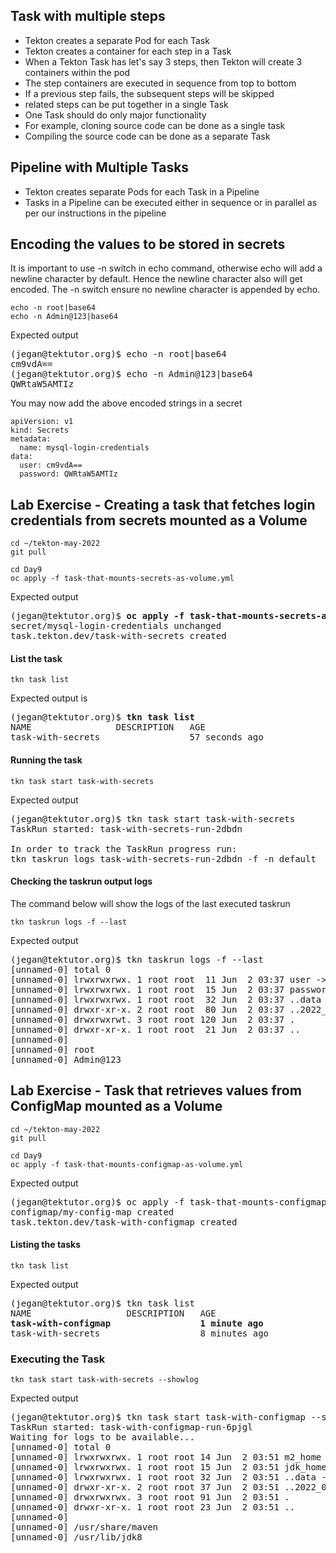 ## Task with multiple steps
- Tekton creates a separate Pod for each Task
- Tekton creates a container for each step in a Task
- When a Tekton Task has let's say 3 steps, then Tekton will create 3 containers within the pod
- The step containers are executed in sequence from top to bottom
- If a previous step fails, the subsequent steps will be skipped
- related steps can be put together in a single Task
- One Task should do only major functionality
- For example, cloning source code can be done as a single task
- Compiling the source code can be done as a separate Task

## Pipeline with Multiple Tasks
- Tekton creates separate Pods for each Task in a Pipeline
- Tasks in a Pipeline can be executed either in sequence or in parallel as per our instructions in the pipeline

## Encoding the values to be stored in secrets 
It is important to use -n switch in echo command, otherwise echo will add a newline character by default.
Hence the newline character also will get encoded. The -n switch ensure no newline character is appended by echo.
```
echo -n root|base64
echo -n Admin@123|base64
```

Expected output
<pre>
(jegan@tektutor.org)$ echo -n root|base64
cm9vdA==
(jegan@tektutor.org)$ echo -n Admin@123|base64
QWRtaW5AMTIz
</pre>

You may now add the above encoded strings in a secret
```
apiVersion: v1
kind: Secrets
metadata:
  name: mysql-login-credentials
data:
  user: cm9vdA==
  password: QWRtaW5AMTIz
```

## Lab Exercise - Creating a task that fetches login credentials from secrets mounted as a Volume
```
cd ~/tekton-may-2022
git pull

cd Day9
oc apply -f task-that-mounts-secrets-as-volume.yml
``` 

Expected output
<pre>
(jegan@tektutor.org)$ <b>oc apply -f task-that-mounts-secrets-as-volume.yml</b>
secret/mysql-login-credentials unchanged
task.tekton.dev/task-with-secrets created
</pre>

#### List the task
```
tkn task list
```
Expected output is
<pre>
(jegan@tektutor.org)$ <b>tkn task list</b>
NAME                DESCRIPTION   AGE
task-with-secrets                 57 seconds ago
</pre>

#### Running the task
```
tkn task start task-with-secrets
```
Expected output
<pre>
(jegan@tektutor.org)$ tkn task start task-with-secrets
TaskRun started: task-with-secrets-run-2dbdn

In order to track the TaskRun progress run:
tkn taskrun logs task-with-secrets-run-2dbdn -f -n default
</pre>

#### Checking the taskrun output logs
The command below will show the logs of the last executed taskrun
```
tkn taskrun logs -f --last
```
Expected output
<pre>
(jegan@tektutor.org)$ tkn taskrun logs -f --last
[unnamed-0] total 0
[unnamed-0] lrwxrwxrwx. 1 root root  11 Jun  2 03:37 user -> ..data/user
[unnamed-0] lrwxrwxrwx. 1 root root  15 Jun  2 03:37 password -> ..data/password
[unnamed-0] lrwxrwxrwx. 1 root root  32 Jun  2 03:37 ..data -> ..2022_06_02_03_37_29.2607677157
[unnamed-0] drwxr-xr-x. 2 root root  80 Jun  2 03:37 ..2022_06_02_03_37_29.2607677157
[unnamed-0] drwxrwxrwt. 3 root root 120 Jun  2 03:37 .
[unnamed-0] drwxr-xr-x. 1 root root  21 Jun  2 03:37 ..
[unnamed-0] 
[unnamed-0] root
[unnamed-0] Admin@123
</pre>

## Lab Exercise - Task that retrieves values from ConfigMap mounted as a Volume
```
cd ~/tekton-may-2022
git pull

cd Day9
oc apply -f task-that-mounts-configmap-as-volume.yml 
``` 

Expected output
<pre>
(jegan@tektutor.org)$ oc apply -f task-that-mounts-configmap-as-volume.yml 
configmap/my-config-map created 
task.tekton.dev/task-with-configmap created
</pre>

#### Listing the tasks
```
tkn task list
```
Expected output
<pre>
(jegan@tektutor.org)$ tkn task list
NAME                  DESCRIPTION   AGE
<b>task-with-configmap                 1 minute ago</b>
task-with-secrets                   8 minutes ago
</pre>

### Executing the Task
```
tkn task start task-with-secrets --showlog
```

Expected output
<pre>
(jegan@tektutor.org)$ tkn task start task-with-configmap --showlog
TaskRun started: task-with-configmap-run-6pjgl
Waiting for logs to be available...
[unnamed-0] total 0
[unnamed-0] lrwxrwxrwx. 1 root root 14 Jun  2 03:51 m2_home -> ..data/m2_home
[unnamed-0] lrwxrwxrwx. 1 root root 15 Jun  2 03:51 jdk_home -> ..data/jdk_home
[unnamed-0] lrwxrwxrwx. 1 root root 32 Jun  2 03:51 ..data -> ..2022_06_02_03_51_49.4159107458
[unnamed-0] drwxr-xr-x. 2 root root 37 Jun  2 03:51 ..2022_06_02_03_51_49.4159107458
[unnamed-0] drwxrwxrwx. 3 root root 91 Jun  2 03:51 .
[unnamed-0] drwxr-xr-x. 1 root root 23 Jun  2 03:51 ..
[unnamed-0] 
[unnamed-0] /usr/share/maven
[unnamed-0] /usr/lib/jdk8
</pre>
